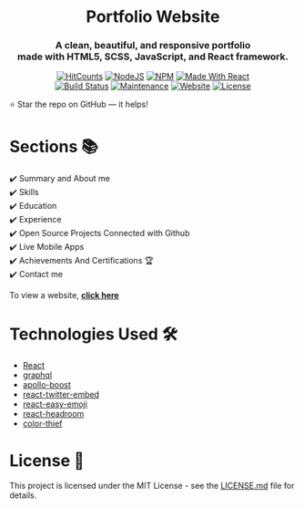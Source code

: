 <h1 align="center"> Portfolio Website </h1> 
<h3 align="center"> A clean, beautiful, and responsive portfolio <br /> made with HTML5, SCSS, JavaScript, and React framework. </h3>

<p align="center">
  <a href="http://hits.dwyl.com/ashutosh1919/masterPortfolio"><img alt="HitCounts" src="http://hits.dwyl.com/Giga99/portfolio-website.svg" /></a>
  <a href="https://nodejs.org/en/blog/release/v18.2.0/"><img alt="NodeJS" src="https://img.shields.io/badge/node-18.2.0-important?style=flat-square" /></a>
  <a href="https://www.npmjs.com/package/npm/v/8.9.0"><img alt="NPM" src="https://img.shields.io/badge/npm-8.9.0-blueviolet?style=flat-square" /></a>
  <a href="https://reactjs.org/"><img alt="Made With React" src="https://img.shields.io/badge/made%20with-react-61DAFB?style=flat-square" /></a>
  <br/>
  <a href="https://travis-ci.org/badges/badgerbadgerbadger"><img alt="Build Status" src="http://img.shields.io/travis/badges/badgerbadgerbadger.svg?style=flat-square?style=flat-square" /></a>
  <a href="https://github.com/ashutosh1919/masterPortfolio/commits/master"><img alt="Maintenance" src="https://img.shields.io/badge/maintained-yes-green.svg?style=flat-square" /></a>
  <a href="http://badges.mit-license.org/"><img alt="Website" src="https://img.shields.io/badge/website-up-yellow?style=flat-square" /></a>
  <a href="https://ashutoshhathidara.com/"><img alt="License" src="http://img.shields.io/:license-mit-blue.svg?style=flat-square?style=flat-square" /></a>
</p>

:star: Star the repo on GitHub — it helps!

# Sections 📚

✔️ Summary and About me\
✔️ Skills \
✔️ Education\
✔️ Experience\
✔️ Open Source Projects Connected with Github\
✔️ Live Mobile Apps\
✔️ Achievements And Certifications 🏆\
✔️ Contact me

To view a website, **[click here](https://giga99.github.io/portfolio-website/)**

# Technologies Used 🛠️

- [React](https://reactjs.org/)
- [graphql](https://graphql.org/)
- [apollo-boost](https://www.apollographql.com/docs/react/get-started/)
- [react-twitter-embed](https://github.com/saurabhnemade/react-twitter-embed)
- [react-easy-emoji](https://github.com/appfigures/react-easy-emoji)
- [react-headroom](https://github.com/KyleAMathews/react-headroom)
- [color-thief](https://github.com/lokesh/color-thief)

# License 📄

This project is licensed under the MIT License - see the [LICENSE.md](./LICENSE) file for details.
